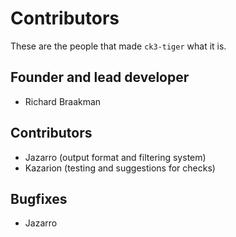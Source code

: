 # Contributors
These are the people that made `ck3-tiger` what it is.

## Founder and lead developer
* Richard Braakman

## Contributors
* Jazarro (output format and filtering system)
* Kazarion (testing and suggestions for checks)

## Bugfixes
* Jazarro
